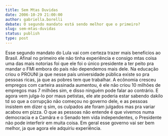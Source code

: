 ```yaml
---
title: Sem Mtas Duvidas
date: 2006-10-29 21:00:00
author: gabriella.borelli
debate: O segundo mandato está sendo melhor que o primeiro?
slug: sem-mtas-duvidas
status: publish 
type: post
---
```


Esse segundo mandato do Lula vai com certeza trazer mais beneficios ao Brasil. Afinal no primeiro ele não tinha experiência e consigo mtas coisa uma das mais notorias foi que ele foi o único presidente a ter peito pra mandar o FMI embora do país não dependemos mais dele. Na educação criou o PROUNI ja que nesse país universidade pública existe so pra pessoas ricas, ja que as pobres tem que trabalhar. 
A ecônomia cresceu empregos com carteira assinada aumentou, é ele não criou 10 milhões de empregos mas 7 milhões sim, e disso ninguém pode falar ao contrário.
E agora vem julga-lo por maus petistas, ele ate poderia estar sabendo dakilo td so que a corrupção não começou no governo dele, e as pessoas insistem em dizer q sim, os culpados ate foram julgados mas pra variar acabou em pizza. O que as pessoas não entende é que vivemos numa democracia e a Camâra e o Senado tem vida independentes, o Presidente não pode interferir em muita coisa.
Em geral esse governo vai ser bem melhor, ja que agora ele adquiriu experiência.
